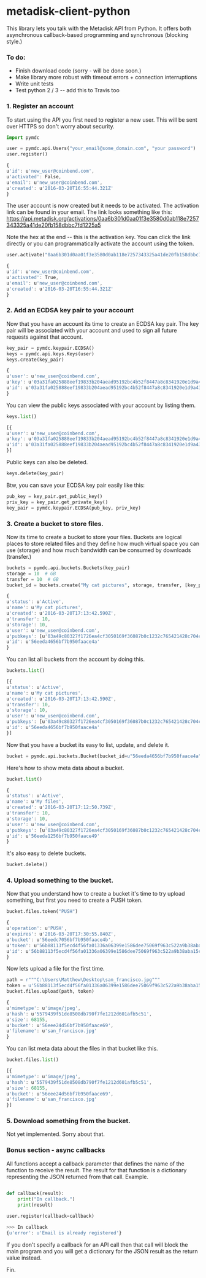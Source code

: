 # metadisk-client-python

This library lets you talk with the Metadisk API from Python. It offers both asynchronous callback-based programming and synchronous (blocking style.)

### To do:
* Finish download code (sorry - will be done soon.)
* Make library more robust with timeout errors + connection interruptions
* Write unit tests
* Test python 2 / 3 -- add this to Travis too

### 1. Register an account

To start using the API you first need to register a new user. This will be sent over HTTPS so don't worry about security.

```python
import pymdc

user = pymdc.api.Users("your_email@some_domain.com", "your password")
user.register()
```

```javascript
{
u'id': u'new_user@coinbend.com',
u'activated': False,
u'email': u'new_user@coinbend.com',
u'created': u'2016-03-20T16:55:44.321Z'
}
```

The user account is now created but it needs to be activated. The activation link can be found in your email. The link looks something like this: https://api.metadisk.org/activations/0aa6b301d0aa01f3e3580d0ab118e7257343325a41de20fb158dbbc7fd1225a5

Note the hex at the end -- this is the activation key. You can click the link directly or you can programmatically activate the account using the token.

```python
user.activate("0aa6b301d0aa01f3e3580d0ab118e7257343325a41de20fb158dbbc7fd1225a5")
```

```javascript
{
u'id': u'new_user@coinbend.com',
u'activated': True,
u'email': u'new_user@coinbend.com',
u'created': u'2016-03-20T16:55:44.321Z'
}
```

### 2. Add an ECDSA key pair to your account

Now that you have an account its time to create an ECDSA key pair. The key pair will be associated with your account and used to sign all future requests against that account.

```python
key_pair = pymdc.keypair.ECDSA()
keys = pymdc.api.keys.Keys(user)
keys.create(key_pair)
```

```javascript
{
u'user': u'new_user@coinbend.com',
u'key': u'03a31fa025888eef19833b204aead95192bc4b52f8447a8c8341920e1d9a437108',
u'id': u'03a31fa025888eef19833b204aead95192bc4b52f8447a8c8341920e1d9a437108'
}
```

You can view the public keys associated with your account by listing them.

```python
keys.list()
```

```javascript
[{
u'user': u'new_user@coinbend.com',
u'key': u'03a31fa025888eef19833b204aead95192bc4b52f8447a8c8341920e1d9a437108',
u'id': u'03a31fa025888eef19833b204aead95192bc4b52f8447a8c8341920e1d9a437108'
}]
```

Public keys can also be deleted.

```python
keys.delete(key_pair)
```

Btw, you can save your ECDSA key pair easily like this:

```python
pub_key = key_pair.get_public_key()
priv_key = key_pair.get_private_key()
key_pair = pymdc.keypair.ECDSA(pub_key, priv_key)
```

### 3. Create a bucket to store files.

Now its time to create a bucket to store your files. Buckets are logical places to store related files and they define how much virtual space you can use (storage) and how much bandwidth can be consumed by downloads (transfer.)

```python
buckets = pymdc.api.buckets.Buckets(key_pair)
storage = 10  # GB
transfer = 10  # GB
bucket_id = buckets.create("My cat pictures", storage, transfer, [key_pair])
```

```javascript
{
u'status': u'Active',
u'name': u'My cat pictures',
u'created': u'2016-03-20T17:13:42.590Z',
u'transfer': 10,
u'storage': 10,
u'user': u'new_user@coinbend.com',
u'pubkeys': [u'03a49c80327f1726ea4cf3050169f36087b0c1232c765421428c704cedd68886ec'],
u'id': u'56eeda4656bf7b950faace4a'
}
```

You can list all buckets from the account by doing this.

```python
buckets.list()
```

```javascript
[{
u'status': u'Active',
u'name': u'My cat pictures',
u'created': u'2016-03-20T17:13:42.590Z',
u'transfer': 10,
u'storage': 10,
u'user': u'new_user@coinbend.com',
u'pubkeys': [u'03a49c80327f1726ea4cf3050169f36087b0c1232c765421428c704cedd68886ec'],
u'id': u'56eeda4656bf7b950faace4a'
}]
```

Now that you have a bucket its easy to list, update, and delete it.

```python
bucket = pymdc.api.buckets.Bucket(bucket_id=u"56eeda4656bf7b950faace4a", key_pair=key_pair)
```

Here's how to show meta data about a bucket.

```python
bucket.list()
```

```javascript
{
u'status': u'Active',
u'name': u'My files',
u'created': u'2016-03-20T17:12:50.739Z',
u'transfer': 10,
u'storage': 10,
u'user': u'new_user@coinbend.com',
u'pubkeys': [u'03a49c80327f1726ea4cf3050169f36087b0c1232c765421428c704cedd68886ec'],
u'id': u'56eeda1256bf7b950faace49'
}
```

It's also easy to delete buckets.

```python
bucket.delete()
```

### 4. Upload something to the bucket.

Now that you understand how to create a bucket it's time to try upload something, but first you need to create a PUSH token.

```python
bucket.files.token("PUSH")
```

```javascript
{
u'operation': u'PUSH',
u'expires': u'2016-03-20T17:30:55.840Z',
u'bucket': u'56eedc7056bf7b950faace4b',
u'token': u'56b88113f5ecd4f56fa01336a06399e1586dee75069f963c522a9b38aba15c57',
u'id': u'56b88113f5ecd4f56fa01336a06399e1586dee75069f963c522a9b38aba15c57'
}
```

Now lets upload a file for the first time.

```python
path = r"""C:\Users\Matthew\Desktop\san_francisco.jpg"""
token = u'56b88113f5ecd4f56fa01336a06399e1586dee75069f963c522a9b38aba15c57'
bucket.files.upload(path, token)
```

```javascript
{
u'mimetype': u'image/jpeg',
u'hash': u'5579439f51de8508db790f7fe1212d601afb5c51',
u'size': 68155,
u'bucket': u'56eee24d56bf7b950faace69',
u'filename': u'san_francisco.jpg'
}
```

You can list meta data about the files in that bucket like this.

```python
bucket.files.list()
```

```javascript
[{
u'mimetype': u'image/jpeg',
u'hash': u'5579439f51de8508db790f7fe1212d601afb5c51',
u'size': 68155,
u'bucket': u'56eee24d56bf7b950faace69',
u'filename': u'san_francisco.jpg'
}]
```

### 5. Download something from the bucket.

Not yet implemented. Sorry about that.

### Bonus section - async callbacks

All functions accept a callback parameter that defines the name of the function to receive the result. The result for that function is a dictionary representing the JSON returned from that call. Example.

```python

def callback(result):
    print("In callback.")
    print(result)
    
user.register(callback=callback)

>>> In callback
{u'error': u'Email is already registered'}
```

If you don't specify a callback for an API call then that call will block the main program and you will get a dictionary for the JSON result as the return value instead.

Fin.
    
